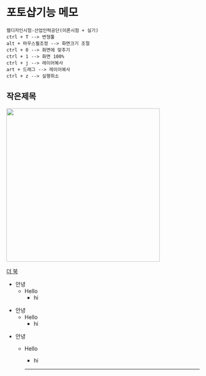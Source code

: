 # 포토샵기능 메모

```
웹디자인시험-산업인력공단(이론시험 + 실기)
ctrl + T --> 변형툴
alt + 마우스훨조정 --> 화면크기 조절
ctrl + 0 --> 화면에 맞추기
ctrl + 1 --> 화면 100%
ctrl + j --> 레이어복사
art + 드래그 --> 레이어복사
ctrl + z --> 실행취소
```

## 작은제목

<img src="https://tjghwns93.github.io/img/ph.png" width="400">

[더 북](https://thebook.io/)

+ 안녕
  + Hello
    + hi


* 안녕
  * Hello
    * hi

- 안녕
  - Hello
    - hi 
    
    -------------------------
